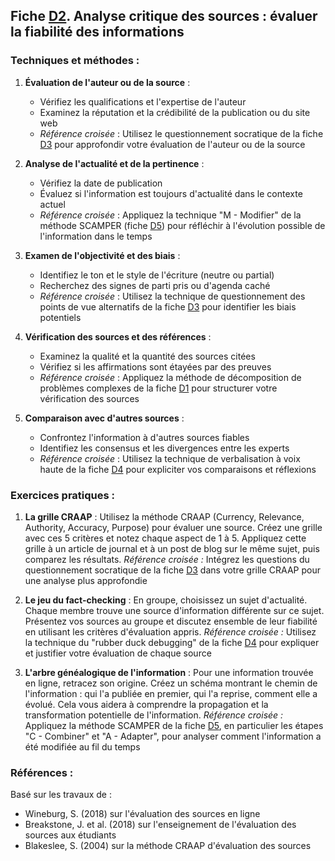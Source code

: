 ## Fiche [D2](<4.4.2. Analyse critiq sources.md>). Analyse critique des sources : évaluer la fiabilité des informations

### Techniques et méthodes :

1. **Évaluation de l'auteur ou de la source** :
   - Vérifiez les qualifications et l'expertise de l'auteur
   - Examinez la réputation et la crédibilité de la publication ou du site web
   - *Référence croisée* : Utilisez le questionnement socratique de la fiche [D3](<4.4.3. Quest socratique.md>) pour approfondir votre évaluation de l'auteur ou de la source

2. **Analyse de l'actualité et de la pertinence** :
   - Vérifiez la date de publication
   - Évaluez si l'information est toujours d'actualité dans le contexte actuel
   - *Référence croisée* : Appliquez la technique "M - Modifier" de la méthode SCAMPER (fiche [D5](<4.4.5. Meth SCAMPER creativ.md>)) pour réfléchir à l'évolution possible de l'information dans le temps

3. **Examen de l'objectivité et des biais** :
   - Identifiez le ton et le style de l'écriture (neutre ou partial)
   - Recherchez des signes de parti pris ou d'agenda caché
   - *Référence croisée* : Utilisez la technique de questionnement des points de vue alternatifs de la fiche [D3](<4.4.3. Quest socratique.md>) pour identifier les biais potentiels

4. **Vérification des sources et des références** :
   - Examinez la qualité et la quantité des sources citées
   - Vérifiez si les affirmations sont étayées par des preuves
   - *Référence croisée* : Appliquez la méthode de décomposition de problèmes complexes de la fiche [D1](<4.4.1. Decomp prob complexes.md>) pour structurer votre vérification des sources

5. **Comparaison avec d'autres sources** :
   - Confrontez l'information à d'autres sources fiables
   - Identifiez les consensus et les divergences entre les experts
   - *Référence croisée* : Utilisez la technique de verbalisation à voix haute de la fiche [D4](<4.4.4. Rubber duck.md>) pour expliciter vos comparaisons et réflexions

### Exercices pratiques :

1. **La grille CRAAP** :
   Utilisez la méthode CRAAP (Currency, Relevance, Authority, Accuracy, Purpose) pour évaluer une source. Créez une grille avec ces 5 critères et notez chaque aspect de 1 à 5. Appliquez cette grille à un article de journal et à un post de blog sur le même sujet, puis comparez les résultats.
   *Référence croisée :* Intégrez les questions du questionnement socratique de la fiche [D3](<4.4.3. Quest socratique.md>) dans votre grille CRAAP pour une analyse plus approfondie

2. **Le jeu du fact-checking** :
   En groupe, choisissez un sujet d'actualité. Chaque membre trouve une source d'information différente sur ce sujet. Présentez vos sources au groupe et discutez ensemble de leur fiabilité en utilisant les critères d'évaluation appris.
   *Référence croisée :* Utilisez la technique du "rubber duck debugging" de la fiche [D4](<4.4.4. Rubber duck.md>) pour expliquer et justifier votre évaluation de chaque source

3. **L'arbre généalogique de l'information** :
   Pour une information trouvée en ligne, retracez son origine. Créez un schéma montrant le chemin de l'information : qui l'a publiée en premier, qui l'a reprise, comment elle a évolué. Cela vous aidera à comprendre la propagation et la transformation potentielle de l'information.
   *Référence croisée :* Appliquez la méthode SCAMPER de la fiche [D5](<4.4.5. Meth SCAMPER creativ.md>), en particulier les étapes "C - Combiner" et "A - Adapter", pour analyser comment l'information a été modifiée au fil du temps

### Références :

Basé sur les travaux de :
- Wineburg, S. (2018) sur l'évaluation des sources en ligne
- Breakstone, J. et al. (2018) sur l'enseignement de l'évaluation des sources aux étudiants
- Blakeslee, S. (2004) sur la méthode CRAAP d'évaluation des sources